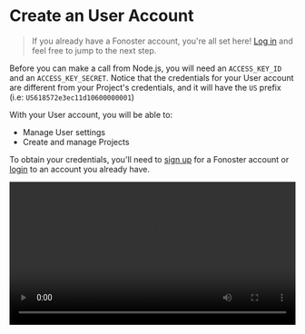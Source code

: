 # Create an User Account

> If you already have a Fonoster account, you're all set here! [Log in](https://console.fonoster.io) and feel free to jump to the next step.

Before you can make a call from Node.js, you will need an `ACCESS_KEY_ID` and an `ACCESS_KEY_SECRET`. Notice that the credentials for your User account are different from your Project's credentials, and it will have the `US` prefix (i.e: `US618572e3ec11d10600000001`)

With your User account, you will be able to:

- Manage User settings
- Create and manage Projects

To obtain your credentials, you'll need to [sign up](https://console.fonoster.io) for a Fonoster account or [login](https://console.fonoster.io) to an account you already have.

<video width="100%" playsInline="" controls="muted">
 <source src="/videos/create_an_user_account.mov" type="video/mp4" playsInline="" />
</video>
